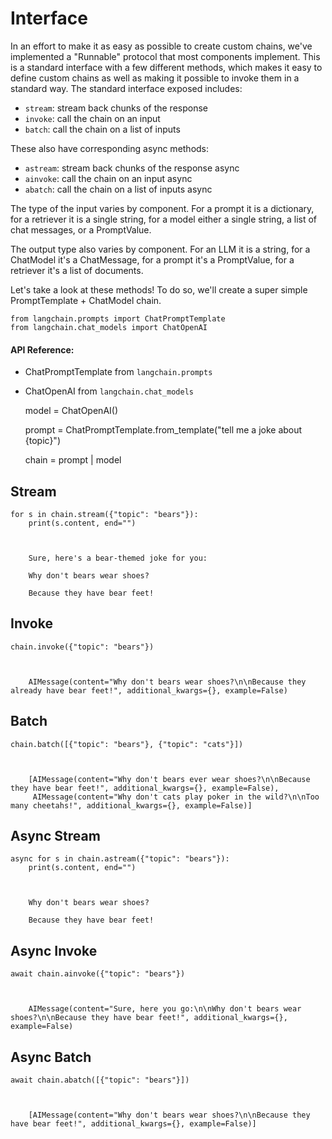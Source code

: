
# Interface

In an effort to make it as easy as possible to create custom chains, we've
implemented a "Runnable" protocol that most components implement. This is a
standard interface with a few different methods, which makes it easy to define
custom chains as well as making it possible to invoke them in a standard way.
The standard interface exposed includes:

  * `stream`: stream back chunks of the response
  * `invoke`: call the chain on an input
  * `batch`: call the chain on a list of inputs

These also have corresponding async methods:

  * `astream`: stream back chunks of the response async
  * `ainvoke`: call the chain on an input async
  * `abatch`: call the chain on a list of inputs async

The type of the input varies by component. For a prompt it is a dictionary,
for a retriever it is a single string, for a model either a single string, a
list of chat messages, or a PromptValue.

The output type also varies by component. For an LLM it is a string, for a
ChatModel it's a ChatMessage, for a prompt it's a PromptValue, for a retriever
it's a list of documents.

Let's take a look at these methods! To do so, we'll create a super simple
PromptTemplate + ChatModel chain.

    
    
    from langchain.prompts import ChatPromptTemplate  
    from langchain.chat_models import ChatOpenAI  
    

#### API Reference:

  * ChatPromptTemplate from `langchain.prompts`
  * ChatOpenAI from `langchain.chat_models`

    
    
    model = ChatOpenAI()  
    
    
    
    prompt = ChatPromptTemplate.from_template("tell me a joke about {topic}")  
    
    
    
    chain = prompt | model  
    

## Stream​

    
    
    for s in chain.stream({"topic": "bears"}):  
        print(s.content, end="")  
    
    
    
        Sure, here's a bear-themed joke for you:  
          
        Why don't bears wear shoes?  
          
        Because they have bear feet!  
    

## Invoke​

    
    
    chain.invoke({"topic": "bears"})  
    
    
    
        AIMessage(content="Why don't bears wear shoes?\n\nBecause they already have bear feet!", additional_kwargs={}, example=False)  
    

## Batch​

    
    
    chain.batch([{"topic": "bears"}, {"topic": "cats"}])  
    
    
    
        [AIMessage(content="Why don't bears ever wear shoes?\n\nBecause they have bear feet!", additional_kwargs={}, example=False),  
         AIMessage(content="Why don't cats play poker in the wild?\n\nToo many cheetahs!", additional_kwargs={}, example=False)]  
    

## Async Stream​

    
    
    async for s in chain.astream({"topic": "bears"}):  
        print(s.content, end="")  
    
    
    
        Why don't bears wear shoes?  
          
        Because they have bear feet!  
    

## Async Invoke​

    
    
    await chain.ainvoke({"topic": "bears"})  
    
    
    
        AIMessage(content="Sure, here you go:\n\nWhy don't bears wear shoes?\n\nBecause they have bear feet!", additional_kwargs={}, example=False)  
    

## Async Batch​

    
    
    await chain.abatch([{"topic": "bears"}])  
    
    
    
        [AIMessage(content="Why don't bears wear shoes?\n\nBecause they have bear feet!", additional_kwargs={}, example=False)]  
    
